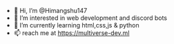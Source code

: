 - 👋 Hi, I’m @Himangshu147
- 👀 I’m interested in web development and discord bots
- 🌱 I’m currently learning html,css,js & python
- 📫 reach me at https://multiverse-dev.ml


